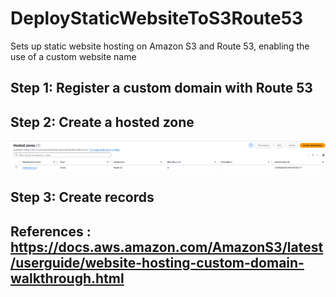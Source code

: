# DeployStaticWebsiteToS3Route53
Sets up static website hosting on Amazon S3 and Route 53, enabling the use of a custom website name


## Step 1: Register a custom domain with Route 53

## Step 2: Create a hosted zone
![Hosted zones](https://github.com/hadiiteo/DeployStaticWebsiteToS3Route53/blob/main/Hosted%20zones.png)

## Step 3: Create records


## References : https://docs.aws.amazon.com/AmazonS3/latest/userguide/website-hosting-custom-domain-walkthrough.html
